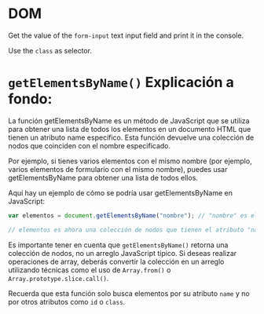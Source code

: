 # DOM

Get the value of the `form-input` text input field and print it in the console.

Use the `class` as selector.

# `getElementsByName()` Explicación a fondo:

La función getElementsByName es un método de JavaScript que se utiliza para obtener una lista de todos los elementos en un documento HTML que tienen un atributo name específico. Esta función devuelve una colección de nodos que coinciden con el nombre especificado.

Por ejemplo, si tienes varios elementos con el mismo nombre (por ejemplo, varios elementos de formulario con el mismo nombre), puedes usar getElementsByName para obtener una lista de todos ellos.

Aquí hay un ejemplo de cómo se podría usar getElementsByName en JavaScript:

```javascript
var elementos = document.getElementsByName("nombre"); // "nombre" es el nombre del atributo que estamos buscando

// elementos es ahora una colección de nodos que tienen el atributo "name" con el valor "nombre"
```

Es importante tener en cuenta que `getElementsByName()` retorna una colección de nodos, no un arreglo JavaScript típico. Si deseas realizar operaciones de array, deberás convertir la colección en un arreglo utilizando técnicas como el uso de `Array.from()` o `Array.prototype.slice.call()`.

Recuerda que esta función solo busca elementos por su atributo `name` y no por otros atributos como `id` o `class`.
